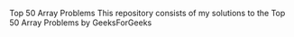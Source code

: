 Top 50 Array Problems
This repository consists of my solutions to the Top 50 Array Problems by GeeksForGeeks
